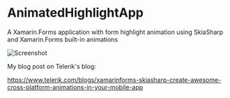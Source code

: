 # AnimatedHighlightApp
A Xamarin.Forms application with form highlight animation using SkiaSharp and Xamarin.Forms built-in animations

![Screenshot](https://github.com/andreinitescu/AnimatedHighlightApp/blob/master/screenshot.png)

My blog post on Telerik's blog:

https://www.telerik.com/blogs/xamarinforms-skiasharp-create-awesome-cross-platform-animations-in-your-mobile-app
